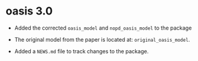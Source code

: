 # oasis 3.0

* Added the corrected `oasis_model` and `nopd_oasis_model` to the package

* The original model from the paper is located at: `original_oasis_model`.

* Added a `NEWS.md` file to track changes to the package.
